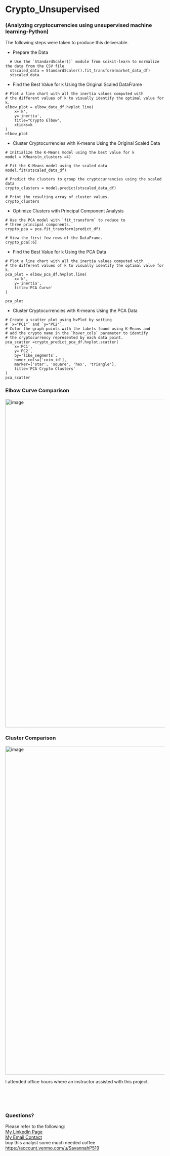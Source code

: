 # Crypto_Unsupervised
### (Analyzing cryptocurrencies using unsupervised machine learning-Python)

The following steps were taken to produce this deliverable.

- Prepare the Data
~~~
  # Use the `StandardScaler()` module from scikit-learn to normalize the data from the CSV file
  stscaled_data = StandardScaler().fit_transform(market_data_df)
  stscaled_data
~~~
     
- Find the Best Value for k Using the Original Scaled DataFrame
~~~
# Plot a line chart with all the inertia values computed with 
# the different values of k to visually identify the optimal value for k.
elbow_plot = elbow_data_df.hvplot.line(
    x='k',
    y='inertia',
    title="Crypto Elbow",
    xticks=k
)
elbow_plot
~~~

- Cluster Cryptocurrencies with K-means Using the Original Scaled Data
~~~
# Initialize the K-Means model using the best value for k
model = KMeans(n_clusters =4)

# Fit the K-Means model using the scaled data
model.fit(stscaled_data_df)

# Predict the clusters to group the cryptocurrencies using the scaled data
crypto_clusters = model.predict(stscaled_data_df)

# Print the resulting array of cluster values.
crypto_clusters
~~~

- Optimize Clusters with Principal Component Analysis
~~~
# Use the PCA model with `fit_transform` to reduce to 
# three principal components.
crypto_pca = pca.fit_transform(predict_df)

# View the first few rows of the DataFrame. 
crypto_pca[:6]
~~~

- Find the Best Value for k Using the PCA Data
~~~
# Plot a line chart with all the inertia values computed with 
# the different values of k to visually identify the optimal value for k.
pca_plot = elbow_pca_df.hvplot.line(
    x='k',
    y='inertia',
    title='PCA Curve'
)

pca_plot
~~~

- Cluster Cryptocurrencies with K-means Using the PCA Data
~~~
# Create a scatter plot using hvPlot by setting 
# `x="PC1"` and `y="PC2"`. 
# Color the graph points with the labels found using K-Means and 
# add the crypto name in the `hover_cols` parameter to identify 
# the cryptocurrency represented by each data point.
pca_scatter =crypto_predict_pca_df.hvplot.scatter(
    x='PC1',
    y='PC2',
    by='like_segments',
    hover_cols=['coin_id'],
    marker=['star', 'square', 'hex', 'triangle'],
    title='PCA Crypto Clusters'
)
pca_scatter
~~~


### Elbow Curve Comparison
<img width="1034" alt="image" src="https://github.com/SavannahWithAnH/Crypto_Unsupervised/assets/126124356/df187cfd-641f-4298-9a29-5b7ba78bbfd7">

### Cluster Comparison

<img width="1034" alt="image" src="https://github.com/SavannahWithAnH/Crypto_Unsupervised/assets/126124356/aefa68c2-1a12-4050-99ee-3fadcff4450c">



I attended office hours where an instructor assisted with this project.


<br>
<br>  
<br>  

### Questions?
Please refer to the following:  
[My LinkedIn Page](https://www.linkedin.com/in/savannah-porter-7a2627267/)  
[My Email Contact](savannahnporter@gmail.com)     
buy this analyst some much needed coffee
https://account.venmo.com/u/SavannahP519
